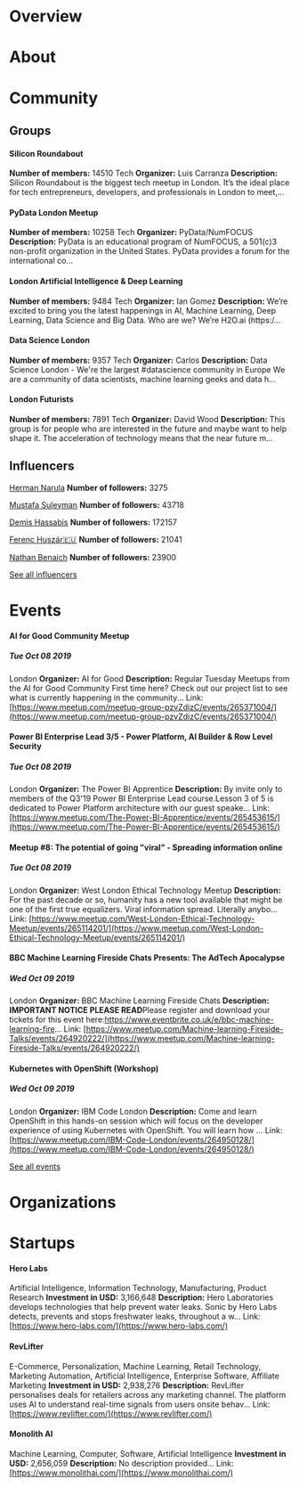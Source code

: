 <!-- TITLE: London AI -->
<!-- SUBTITLE: ECOSYSTEM -->




<div class=CityPageSpecific>

# Overview
<div class=overview>

</div>

# About
<div class=status>

</div>

</div>

# Community

## Groups
<div class=groups>

#### Silicon Roundabout
**Number of members:** 14510
Tech
**Organizer:** Luis Carranza
**Description:** Silicon Roundabout is the biggest tech meetup in London. It’s the ideal place for tech entrepreneurs, developers, and professionals in London to meet,...

#### PyData London Meetup
**Number of members:** 10258
Tech
**Organizer:** PyData/NumFOCUS
**Description:** PyData is an educational program of NumFOCUS, a 501(c)3 non-profit organization in the United States. PyData provides a forum for the international co...

#### London Artificial Intelligence & Deep Learning
**Number of members:** 9484
Tech
**Organizer:** Ian Gomez
**Description:** We’re excited to bring you the latest happenings in AI, Machine Learning, Deep Learning, Data Science and Big Data.  Who are we? We’re H2O.ai (https:/...

#### Data Science London
**Number of members:** 9357
Tech
**Organizer:** Carlos
**Description:** Data Science London - We're the largest #datascience community in Europe We are&nbsp;a community of data scientists, machine learning geeks and data h...

#### London Futurists
**Number of members:** 7891
Tech
**Organizer:** David Wood
**Description:** This group is for people who are interested in the future and maybe want to help shape it. The acceleration of technology means that the near future m...


</div>

## Influencers
<div class=influencers>

[Herman Narula](https://twitter.com/HermanNarula)
**Number of followers:** 3275

[Mustafa Suleyman](https://twitter.com/mustafasuleymn)
**Number of followers:** 43718

[Demis Hassabis](https://twitter.com/demishassabis)
**Number of followers:** 172157

[Ferenc Huszár🇪🇺](https://twitter.com/fhuszar)
**Number of followers:** 21041

[Nathan Benaich](https://twitter.com/NathanBenaich)
**Number of followers:** 23900


</div>

[See all influencers](./community)
# Events
<div class=events>

#### AI for Good Community Meetup
##### Tue Oct 08 2019
London
**Organizer:** AI for Good
**Description:** Regular Tuesday Meetups from the AI for Good Community First time here? Check out our project list to see what is currently happening in the community...
Link: [https://www.meetup.com/meetup-group-pzvZdizC/events/265371004/](https://www.meetup.com/meetup-group-pzvZdizC/events/265371004/)

#### Power BI Enterprise Lead 3/5 - Power Platform, AI Builder & Row Level Security
##### Tue Oct 08 2019
London
**Organizer:** The Power BI Apprentice
**Description:** By invite only to members of the Q3'19 Power BI Enterprise Lead course.Lesson 3 of 5 is dedicated to Power Platform architecture with our guest speake...
Link: [https://www.meetup.com/The-Power-BI-Apprentice/events/265453615/](https://www.meetup.com/The-Power-BI-Apprentice/events/265453615/)

#### Meetup #8: The potential of going "viral" - Spreading information online
##### Tue Oct 08 2019
London
**Organizer:** West London Ethical Technology Meetup
**Description:** For the past decade or so, humanity has a new tool available that might be one of the first true equalizers. Viral information spread. Literally anybo...
Link: [https://www.meetup.com/West-London-Ethical-Technology-Meetup/events/265114201/](https://www.meetup.com/West-London-Ethical-Technology-Meetup/events/265114201/)

#### BBC Machine Learning Fireside Chats Presents: The AdTech Apocalypse
##### Wed Oct 09 2019
London
**Organizer:** BBC Machine Learning Fireside Chats
**Description:** **IMPORTANT NOTICE PLEASE READ**Please register and download your tickets for this event here:https://www.eventbrite.co.uk/e/bbc-machine-learning-fire...
Link: [https://www.meetup.com/Machine-learning-Fireside-Talks/events/264920222/](https://www.meetup.com/Machine-learning-Fireside-Talks/events/264920222/)

#### Kubernetes with OpenShift (Workshop)
##### Wed Oct 09 2019
London
**Organizer:** IBM Code London
**Description:** Come and learn OpenShift in this hands-on session which will focus on the developer experience of using Kubernetes with OpenShift. You will learn how ...
Link: [https://www.meetup.com/IBM-Code-London/events/264950128/](https://www.meetup.com/IBM-Code-London/events/264950128/)


</div>

[See all events](./events)
# Organizations
<div class=organizations>


</div>

# Startups
<div class=startups>

#### Hero Labs
Artificial Intelligence, Information Technology, Manufacturing, Product Research
**Investment in USD:** 3,166,648
**Description:** Hero Laboratories develops technologies that help prevent water leaks. Sonic by Hero Labs detects, prevents and stops freshwater leaks, throughout a w...
Link: [https://www.hero-labs.com/](https://www.hero-labs.com/)

#### RevLifter
E-Commerce, Personalization, Machine Learning, Retail Technology, Marketing Automation, Artificial Intelligence, Enterprise Software, Affiliate Marketing
**Investment in USD:** 2,938,276
**Description:** RevLifter personalises deals for retailers across any marketing channel.  The platform uses AI to understand real-time signals from users onsite behav...
Link: [https://www.revlifter.com/](https://www.revlifter.com/)

#### Monolith AI
Machine Learning, Computer, Software, Artificial Intelligence
**Investment in USD:** 2,656,059
**Description:** No description provided...
Link: [https://www.monolithai.com/](https://www.monolithai.com/)



</div>




